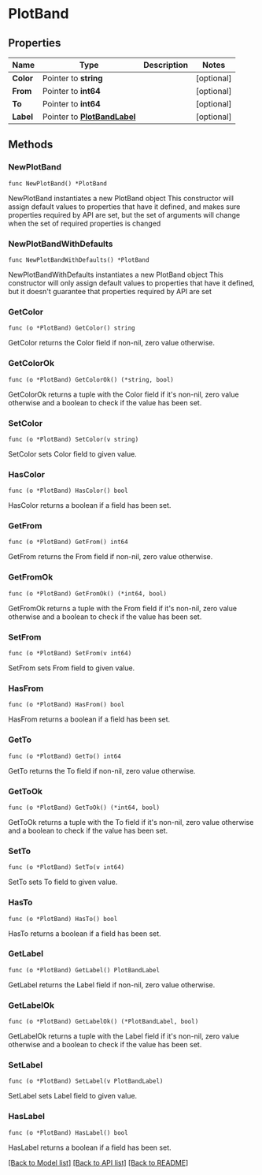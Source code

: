 # PlotBand

## Properties

Name | Type | Description | Notes
------------ | ------------- | ------------- | -------------
**Color** | Pointer to **string** |  | [optional] 
**From** | Pointer to **int64** |  | [optional] 
**To** | Pointer to **int64** |  | [optional] 
**Label** | Pointer to [**PlotBandLabel**](PlotBandLabel.md) |  | [optional] 

## Methods

### NewPlotBand

`func NewPlotBand() *PlotBand`

NewPlotBand instantiates a new PlotBand object
This constructor will assign default values to properties that have it defined,
and makes sure properties required by API are set, but the set of arguments
will change when the set of required properties is changed

### NewPlotBandWithDefaults

`func NewPlotBandWithDefaults() *PlotBand`

NewPlotBandWithDefaults instantiates a new PlotBand object
This constructor will only assign default values to properties that have it defined,
but it doesn't guarantee that properties required by API are set

### GetColor

`func (o *PlotBand) GetColor() string`

GetColor returns the Color field if non-nil, zero value otherwise.

### GetColorOk

`func (o *PlotBand) GetColorOk() (*string, bool)`

GetColorOk returns a tuple with the Color field if it's non-nil, zero value otherwise
and a boolean to check if the value has been set.

### SetColor

`func (o *PlotBand) SetColor(v string)`

SetColor sets Color field to given value.

### HasColor

`func (o *PlotBand) HasColor() bool`

HasColor returns a boolean if a field has been set.

### GetFrom

`func (o *PlotBand) GetFrom() int64`

GetFrom returns the From field if non-nil, zero value otherwise.

### GetFromOk

`func (o *PlotBand) GetFromOk() (*int64, bool)`

GetFromOk returns a tuple with the From field if it's non-nil, zero value otherwise
and a boolean to check if the value has been set.

### SetFrom

`func (o *PlotBand) SetFrom(v int64)`

SetFrom sets From field to given value.

### HasFrom

`func (o *PlotBand) HasFrom() bool`

HasFrom returns a boolean if a field has been set.

### GetTo

`func (o *PlotBand) GetTo() int64`

GetTo returns the To field if non-nil, zero value otherwise.

### GetToOk

`func (o *PlotBand) GetToOk() (*int64, bool)`

GetToOk returns a tuple with the To field if it's non-nil, zero value otherwise
and a boolean to check if the value has been set.

### SetTo

`func (o *PlotBand) SetTo(v int64)`

SetTo sets To field to given value.

### HasTo

`func (o *PlotBand) HasTo() bool`

HasTo returns a boolean if a field has been set.

### GetLabel

`func (o *PlotBand) GetLabel() PlotBandLabel`

GetLabel returns the Label field if non-nil, zero value otherwise.

### GetLabelOk

`func (o *PlotBand) GetLabelOk() (*PlotBandLabel, bool)`

GetLabelOk returns a tuple with the Label field if it's non-nil, zero value otherwise
and a boolean to check if the value has been set.

### SetLabel

`func (o *PlotBand) SetLabel(v PlotBandLabel)`

SetLabel sets Label field to given value.

### HasLabel

`func (o *PlotBand) HasLabel() bool`

HasLabel returns a boolean if a field has been set.


[[Back to Model list]](../README.md#documentation-for-models) [[Back to API list]](../README.md#documentation-for-api-endpoints) [[Back to README]](../README.md)


